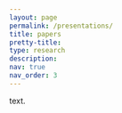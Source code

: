 ```yaml
---
layout: page
permalink: /presentations/
title: papers
pretty-title: 
type: research
description: 
nav: true
nav_order: 3
---
```


text.
